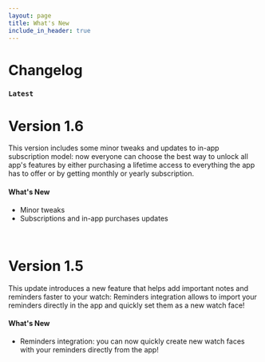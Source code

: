```yaml
---
layout: page
title: What's New
include_in_header: true
---
```


# Changelog
### `Latest`
# **Version 1.6**
This version includes some minor tweaks and updates to in-app subscription model: now everyone can choose the best way to unlock all app's features by either purchasing a lifetime access to everything the app has to offer or by getting monthly or yearly subscription.

#### What's New
- Minor tweaks
- Subscriptions and in-app purchases updates

<br>

# **Version 1.5**
This update introduces a new feature that helps add important notes and reminders faster to your watch: Reminders integration allows to import your reminders directly in the app and quickly set them as a new watch face!

#### What's New
- Reminders integration: you can now quickly create new watch faces with your reminders directly from the app!

<br>